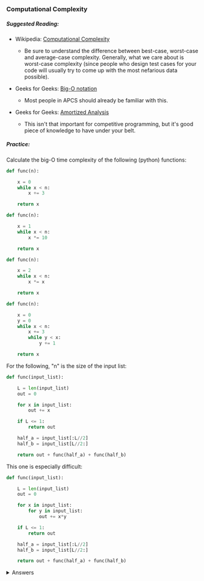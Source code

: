 ### Computational Complexity

##### Suggested Reading:

- Wikipedia: [Computational Complexity](https://en.wikipedia.org/wiki/Computational_complexity)

	- Be sure to understand the difference between best-case, worst-case and average-case complexity. Generally, what we care about is worst-case complexity (since people who design test cases for your code will usually try to come up with the most nefarious data possible).

- Geeks for Geeks: [Big-O notation](https://www.geeksforgeeks.org/analysis-algorithms-big-o-analysis/)

	- Most people in APCS should already be familiar with this.

- Geeks for Geeks: [Amortized Analysis](https://www.geeksforgeeks.org/analysis-algorithm-set-5-amortized-analysis-introduction/)

	- This isn't that important for competitive programming, but it's good piece of knowledge to have under your belt.

##### Practice:

Calculate the big-O time complexity of the following (python) functions:

```python
def func(n):

	x = 0
	while x < n:
		x += 3

	return x
```

```python
def func(n):

	x = 1
	while x < n:
		x *= 10

	return x
```

```python
def func(n):

	x = 2
	while x < n:
		x *= x

	return x
```

```python
def func(n):

	x = 0
	y = 0
	while x < n:
		x += 3
		while y < x:
			y += 1

	return x
```

For the following, "n" is the size of the input list:

```python
def func(input_list):

	L = len(input_list)
	out = 0

	for x in input_list:
		out += x

	if L <= 1:
		return out

	half_a = input_list[:L//2]
	half_b = input_list[L//2:]

	return out + func(half_a) + func(half_b)
```

This one is especially difficult:

```python
def func(input_list):

	L = len(input_list)
	out = 0

	for x in input_list:
		for y in input_list:
			out += x*y

	if L <= 1:
		return out

	half_a = input_list[:L//2]
	half_b = input_list[L//2:]

	return out + func(half_a) + func(half_b)
```

<details>
<summary>Answers</summary>

	O(n), O(log(n)), O(log(log(n))), O(n), O(n*log(n)), O(n^2)
</details>